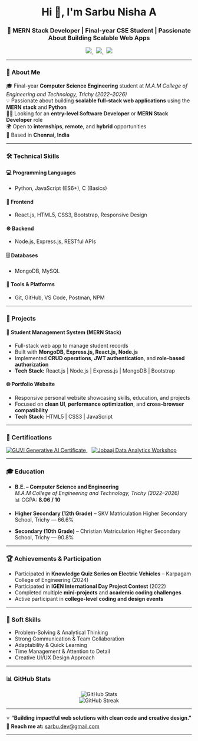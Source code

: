 <h1 align="center">Hi 👋, I'm Sarbu Nisha A</h1>
<h3 align="center">🚀 MERN Stack Developer | Final-year CSE Student | Passionate About Building Scalable Web Apps</h3>

<p align="center">
  <a href="https://www.linkedin.com/in/YOUR-LINKEDIN" target="_blank">
    <img src="https://img.shields.io/badge/LinkedIn-0A66C2?style=for-the-badge&logo=linkedin&logoColor=white" />
  </a>
  &nbsp;
  <a href="https://github.com/YOUR-GITHUB" target="_blank">
    <img src="https://img.shields.io/badge/GitHub-181717?style=for-the-badge&logo=github&logoColor=white" />
  </a>
  &nbsp;
  <a href="mailto:sarbu.dev@gmail.com" target="_blank">
    <img src="https://img.shields.io/badge/Email-D14836?style=for-the-badge&logo=gmail&logoColor=white" />
  </a>
</p>

---

### 💫 About Me  

🎓 Final-year **Computer Science Engineering** student at *M.A.M College of Engineering and Technology, Trichy (2022–2026)*  
💡 Passionate about building **scalable full-stack web applications** using the **MERN stack** and **Python**  
👩‍💻 Looking for an **entry-level Software Developer** or **MERN Stack Developer** role  
🌍 Open to **internships**, **remote**, and **hybrid** opportunities  
📍 Based in **Chennai, India**  

---

### 🛠️ Technical Skills  

#### 💻 Programming Languages  
- Python, JavaScript (ES6+), C (Basics)

#### 🧩 Frontend  
- React.js, HTML5, CSS3, Bootstrap, Responsive Design

#### ⚙️ Backend  
- Node.js, Express.js, RESTful APIs

#### 🗄️ Databases  
- MongoDB, MySQL

#### 🧰 Tools & Platforms  
- Git, GitHub, VS Code, Postman, NPM

---

### 💼 Projects  

#### 📘 **Student Management System (MERN Stack)**  
- Full-stack web app to manage student records  
- Built with **MongoDB, Express.js, React.js, Node.js**  
- Implemented **CRUD operations**, **JWT authentication**, and **role-based authorization**  
- **Tech Stack:** React.js | Node.js | Express.js | MongoDB | Bootstrap  

#### 🌐 **Portfolio Website**  
- Responsive personal website showcasing skills, education, and projects  
- Focused on **clean UI**, **performance optimization**, and **cross-browser compatibility**  
- **Tech Stack:** HTML5 | CSS3 | JavaScript  

---

### 🧾 Certifications  

<p align="left">
  <a href="https://www.guvi.in/certificate?id=YOUR-GUVI-ID" target="_blank">
    <img src="https://img.shields.io/badge/Generative%20AI%20in%20Tamil-GUVI-00C853?style=for-the-badge&logo=google&logoColor=white" alt="GUVI Generative AI Certificate"/>
  </a>
  &nbsp;&nbsp;
  <a href="https://www.jobaaj.com" target="_blank">
    <img src="https://img.shields.io/badge/Data%20Analytics%20Workshop-Jobaaj%20Learnings-0078D7?style=for-the-badge&logo=databricks&logoColor=white" alt="Jobaaj Data Analytics Workshop"/>
  </a>
</p>

---

### 🎓 Education  

- **B.E. – Computer Science and Engineering**  
  *M.A.M College of Engineering and Technology, Trichy (2022–2026)*  
  📊 CGPA: **8.06 / 10**

- **Higher Secondary (12th Grade)** – SKV Matriculation Higher Secondary School, Trichy — 66.6%  
- **Secondary (10th Grade)** – Christian Matriculation Higher Secondary School, Trichy — 90.8%

---

### 🏆 Achievements & Participation  

- Participated in **Knowledge Quiz Series on Electric Vehicles** – Karpagam College of Engineering (2024)  
- Participated in **IGEN International Day Project Contest** (2022)  
- Completed multiple **mini-projects** and **academic coding challenges**  
- Active participant in **college-level coding and design events**  

---

### 🤝 Soft Skills  

- Problem-Solving & Analytical Thinking  
- Strong Communication & Team Collaboration  
- Adaptability & Quick Learning  
- Time Management & Attention to Detail  
- Creative UI/UX Design Approach  

---

### 📊 GitHub Stats  

<p align="center">
  <img src="https://github-readme-stats.vercel.app/api?username=YOUR-GITHUB&show_icons=true&theme=tokyonight" alt="GitHub Stats"/>
  <br/>
  <img src="https://streak-stats.demolab.com?user=YOUR-GITHUB&theme=tokyonight" alt="GitHub Streak"/>
</p>

---

⭐ **“Building impactful web solutions with clean code and creative design.”**  
📧 **Reach me at:** [sarbu.dev@gmail.com](mailto:sarbu.dev@gmail.com)

---
